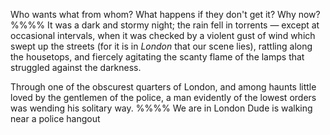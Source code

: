 Who wants what from whom?
What happens if they don't get it?
Why now?
%%%%
It was a dark and stormy night; the rain fell in torrents — except at
occasional intervals, when it was checked by a violent gust of wind which
swept up the streets (for it is in *London* that our scene lies),
rattling along the housetops, and fiercely agitating the scanty flame
of the lamps that struggled against the darkness.

Through one of the obscurest quarters of London, and among haunts little
loved by the gentlemen of the police, a man evidently of the lowest orders
was wending his solitary way.
%%%%
We are in London
Dude is walking near a police hangout
